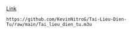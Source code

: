 [Link](https://github.com/KevinNitroG/Tai-Lieu-Dien-Tu/raw/main/Tai_lieu_dien_tu.m3u)

```
https://github.com/KevinNitroG/Tai-Lieu-Dien-Tu/raw/main/Tai_lieu_dien_tu.m3u
```
